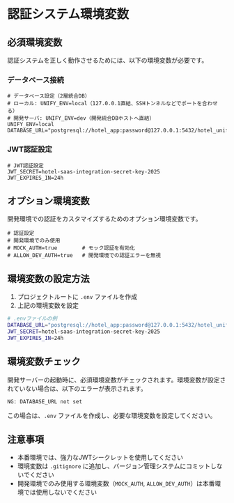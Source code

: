 # 認証システム環境変数

## 必須環境変数

認証システムを正しく動作させるためには、以下の環境変数が必要です。

### データベース接続

```
# データベース設定（2層統合DB）
# ローカル: UNIFY_ENV=local（127.0.0.1直結、SSHトンネルなどでポートを合わせる）
# 開発サーバ: UNIFY_ENV=dev（開発統合DBホストへ直結）
UNIFY_ENV=local
DATABASE_URL="postgresql://hotel_app:password@127.0.0.1:5432/hotel_unified_db"
```

### JWT認証設定

```
# JWT認証設定
JWT_SECRET=hotel-saas-integration-secret-key-2025
JWT_EXPIRES_IN=24h
```

## オプション環境変数

開発環境での認証をカスタマイズするためのオプション環境変数です。

```
# 認証設定
# 開発環境でのみ使用
# MOCK_AUTH=true        # モック認証を有効化
# ALLOW_DEV_AUTH=true   # 開発環境での認証エラーを無視
```

## 環境変数の設定方法

1. プロジェクトルートに `.env` ファイルを作成
2. 上記の環境変数を設定

```bash
# .envファイルの例
DATABASE_URL="postgresql://hotel_app:password@127.0.0.1:5432/hotel_unified_db"
JWT_SECRET=hotel-saas-integration-secret-key-2025
JWT_EXPIRES_IN=24h
```

## 環境変数チェック

開発サーバーの起動時に、必須環境変数がチェックされます。環境変数が設定されていない場合は、以下のエラーが表示されます。

```
NG: DATABASE_URL not set
```

この場合は、`.env` ファイルを作成し、必要な環境変数を設定してください。

## 注意事項

- 本番環境では、強力なJWTシークレットを使用してください
- 環境変数は `.gitignore` に追加し、バージョン管理システムにコミットしないでください
- 開発環境でのみ使用する環境変数（`MOCK_AUTH`, `ALLOW_DEV_AUTH`）は本番環境では使用しないでください
